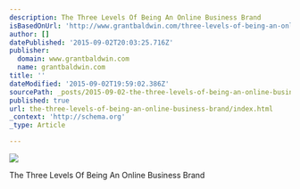 ```yaml
---
description: The Three Levels Of Being An Online Business Brand
isBasedOnUrl: 'http://www.grantbaldwin.com/three-levels-of-being-an-online-business-brand/'
author: []
datePublished: '2015-09-02T20:03:25.716Z'
publisher:
  domain: www.grantbaldwin.com
  name: grantbaldwin.com
title: ''
dateModified: '2015-09-02T19:59:02.386Z'
sourcePath: _posts/2015-09-02-the-three-levels-of-being-an-online-business-brand.md
published: true
url: the-three-levels-of-being-an-online-business-brand/index.html
_context: 'http://schema.org'
_type: Article

---
```

![](http://www.grantbaldwin.com/wp-content/uploads/2015/08/three-levels-being-online-business-brand.jpg)

The Three Levels Of Being An Online Business Brand